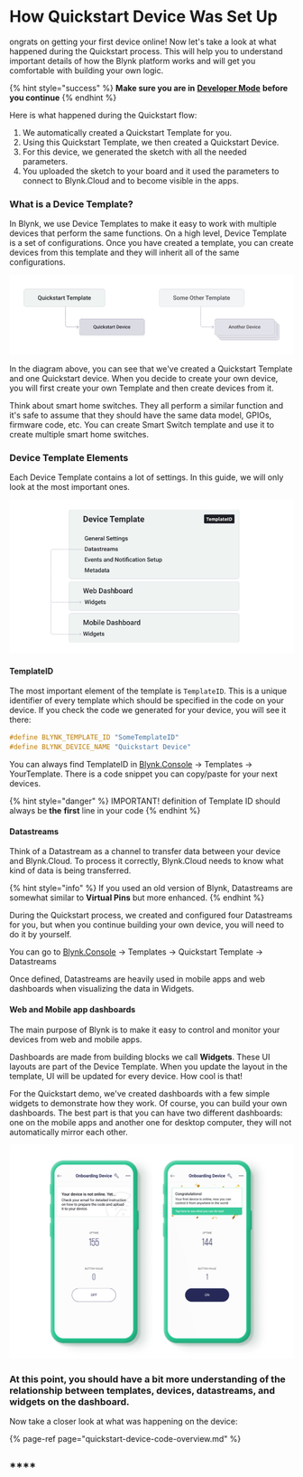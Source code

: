 # How Quickstart Device Was Set Up

ongrats on getting your first device online! Now let's take a look at what happened during the Quickstart process. This will help you to understand important details of how the Blynk platform works and will get you comfortable with building your own logic. 

{% hint style="success" %}
**Make sure you are in** [**Developer Mode**](../developer-mode.md) **before you continue**
{% endhint %}



Here is what happened during the Quickstart flow:  

1. We automatically created a Quickstart Template for you.
2. Using this Quickstart Template, we then created a Quickstart Device.
3. For this device, we generated the sketch with all the needed parameters.
4. You uploaded the sketch to your board and it used the parameters to connect to Blynk.Cloud and to become visible in the apps. 

### 

### What is a Device Template? 

In Blynk, we use Device Templates to make it easy to work with multiple devices that perform the same functions. On a high level, Device Template is a set of configurations. Once you have created a template, you can create devices from this template and they will inherit all of the same configurations. 

![](../../.gitbook/assets/blynk-quickstart-template-device-relationship%20%281%29%20%281%29%20%281%29%20%281%29%20%281%29.jpg)

In the diagram above, you can see that we've created a Quickstart Template and one Quickstart device. When you decide to create your own device, you will first create your own Template and then create devices from it. 

Think about smart home switches. They all perform a similar function and it's safe to assume that they should have the same data model, GPIOs, firmware code, etc. You can create Smart Switch template and use it to create multiple smart home switches.

### 

### Device Template Elements 

Each Device Template contains a lot of settings. In this guide, we will only look at the most important ones.

![](../../.gitbook/assets/blynk-quickstart-template-structure.jpg)

#### TemplateID

The most important element of the template is `TemplateID`. This is a unique identifier of every template which should be specified in the code on your device. If you check the code we generated for your device, you will see it there: 

```cpp
#define BLYNK_TEMPLATE_ID "SomeTemplateID"
#define BLYNK_DEVICE_NAME "Quickstart Device"
```

You can always find TemplateID in [Blynk.Console](https://blynk.cloud) → Templates → YourTemplate. There is a code snippet you can copy/paste for your next devices.

{% hint style="danger" %}
IMPORTANT! definition of Template ID should always be **the** **first** line in your code
{% endhint %}

#### 

#### Datastreams

Think of a Datastream as a channel to transfer data between your device and Blynk.Cloud. To process it correctly,  Blynk.Cloud needs to know what kind of data is being transferred. 

{% hint style="info" %}
If you used an old version of Blynk, Datastreams are somewhat similar to **Virtual Pins** but more enhanced.
{% endhint %}

During the Quickstart process, we created and configured four Datastreams for you, but when you continue building your own device, you will need to do it by yourself.  

You can go to  [Blynk.Console](https://blynk.cloud) → Templates → Quickstart Template → Datastreams

Once defined, Datastreams are heavily used in mobile apps and web dashboards when visualizing the data in Widgets. 

#### 

#### Web and Mobile app dashboards

The main purpose of Blynk is to make it easy to control and monitor your devices from web and mobile apps. 

Dashboards are made from building blocks we call **Widgets**. These UI layouts are part of the Device Template. When you update the layout in the template, UI will be updated for every device. How cool is that!

For the Quickstart demo, we've created dashboards with a few simple widgets to demonstrate how they work. Of course, you can build your own dashboards. The best part is that you can have two different dashboards: one on the mobile apps and another one for desktop computer, they will not automatically mirror each other.

![](../../.gitbook/assets/onboarding-device-dashboard.png)



### **At this point, you should have a bit more understanding of the relationship between templates, devices, datastreams, and widgets on the dashboard.** 

Now take a closer look at what was happening on the device:

{% page-ref page="quickstart-device-code-overview.md" %}

## \*\*\*\*

